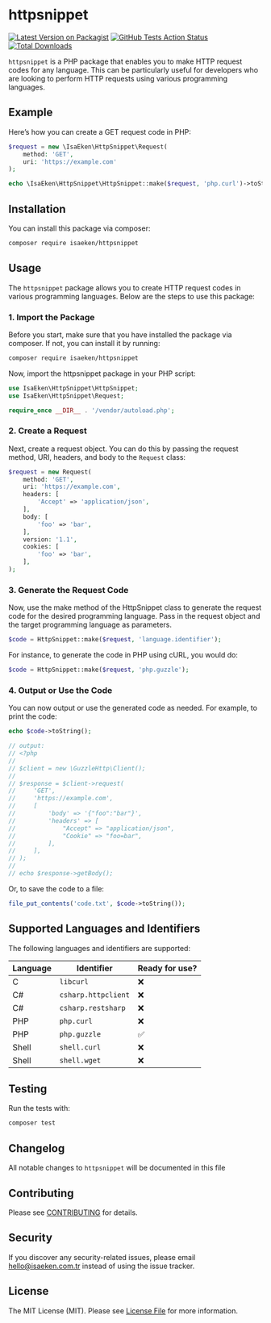 # httpsnippet

[![Latest Version on Packagist](https://img.shields.io/packagist/v/isaeken/httpsnippet.svg?style=flat-square)](https://packagist.org/packages/isaeken/httpsnippet)
[![GitHub Tests Action Status](https://img.shields.io/github/workflow/status/isaeken/httpsnippet/run-tests?label=tests)](https://github.com/isaeken/httpsnippet/actions?query=workflow%3Arun-tests+branch%3Amaster)
[![Total Downloads](https://img.shields.io/packagist/dt/isaeken/httpsnippet.svg?style=flat-square)](https://packagist.org/packages/isaeken/httpsnippet)

`httpsnippet` is a PHP package that enables you to make HTTP request codes for any language. This can be particularly useful for developers who are looking to perform HTTP requests using various programming languages.

## Example

Here’s how you can create a GET request code in PHP:

```php
$request = new \IsaEken\HttpSnippet\Request(
    method: 'GET',
    uri: 'https://example.com'
);

echo \IsaEken\HttpSnippet\HttpSnippet::make($request, 'php.curl')->toString();
```

## Installation

You can install this package via composer:

```bash
composer require isaeken/httpsnippet
```

## Usage

The `httpsnippet` package allows you to create HTTP request codes in various programming languages. Below are the steps to use this package:

### 1. Import the Package

Before you start, make sure that you have installed the package via composer. If not, you can install it by running:

```sh
composer require isaeken/httpsnippet
```

Now, import the httpsnippet package in your PHP script:

```php
use IsaEken\HttpSnippet\HttpSnippet;
use IsaEken\HttpSnippet\Request;

require_once __DIR__ . '/vendor/autoload.php';
```

### 2. Create a Request

Next, create a request object. You can do this by passing the request method, URI, headers, and body to the `Request` class:

```php
$request = new Request(
    method: 'GET',
    uri: 'https://example.com',
    headers: [
        'Accept' => 'application/json',
    ],
    body: [
        'foo' => 'bar',
    ],
    version: '1.1',
    cookies: [
        'foo' => 'bar',
    ],
);
```

### 3. Generate the Request Code

Now, use the make method of the HttpSnippet class to generate the request code for the desired programming language. Pass in the request object and the target programming language as parameters.

```php
$code = HttpSnippet::make($request, 'language.identifier');
```

For instance, to generate the code in PHP using cURL, you would do:

```php
$code = HttpSnippet::make($request, 'php.guzzle');
```

### 4. Output or Use the Code

You can now output or use the generated code as needed. For example, to print the code:

```php
echo $code->toString();

// output:
// <?php
//
// $client = new \GuzzleHttp\Client();
//
// $response = $client->request(
//     'GET',
//     'https://example.com',
//     [
//         'body' => '{"foo":"bar"}',
//         'headers' => [
//             "Accept" => "application/json",
//             "Cookie" => "foo=bar",
//         ],
//     ],
// );
// 
// echo $response->getBody();
```

Or, to save the code to a file:

```php
file_put_contents('code.txt', $code->toString());
```

## Supported Languages and Identifiers

The following languages and identifiers are supported:

| Language | Identifier          | Ready for use? |
| --- |----------------------------|----------------|
| C | `libcurl`           | ❌              |
| C# | `csharp.httpclient` | ❌               |
| C# | `csharp.restsharp`  | ❌               |
| PHP | `php.curl`          | ❌               |
| PHP | `php.guzzle`        | ✅              |
| Shell | `shell.curl`        | ❌              |
| Shell | `shell.wget`        | ❌              |

## Testing

Run the tests with:

```bash
composer test
```

## Changelog

All notable changes to `httpsnippet` will be documented in this file

## Contributing

Please see [CONTRIBUTING](CONTRIBUTING.md) for details.

## Security

If you discover any security-related issues, please email hello@isaeken.com.tr instead of using the issue tracker.

## License

The MIT License (MIT). Please see [License File](LICENSE.md) for more information.
